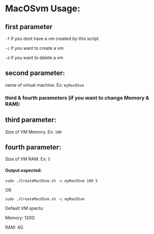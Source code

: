 # MacOSvm Usage:
## first parameter
`-f` if you dont have a vm created by this script

`-c` if you want to create a vm

`-d` if you want to delete a vm

## second parameter:

name of virtual machine. Ex: `myMacOSvm`

### third & fourth parameters (if you want to change Memory & RAM):

## third parameter:
Size of VM Memory. Ex: `100`
    
## fourth parameter:
Size of VM RAM. Ex: `5`
    
#### Output expected:
`sudo ./CreateMacOSvm.sh -c myMacOSvm 100 5`

OR

`sudo ./CreateMacOSvm.sh -c myMacOSvm`

Default VM spects:

Memory: 120G

RAM: 4G
